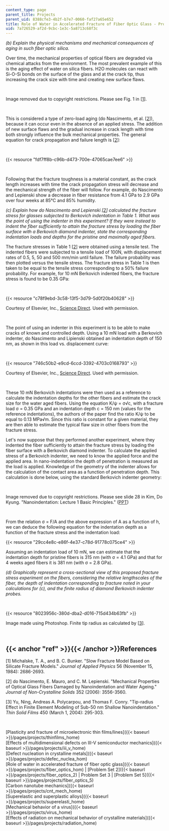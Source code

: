 ```yaml
---
content_type: page
parent_title: Projects
parent_uid: 8388cfe3-4b2f-b7e7-0060-faf27a65e652
title: Role of Water in Accelerated Fracture of Fiber Optic Glass - Problem Set 3
uid: 7a726529-af2d-9cbc-1e3c-5a8713c68f3c
---
```


_(b) Explain the physical mechanisms and mechanical consequences of aging in such fiber optic silica._

Over time, the mechanical properties of optical fibers are degraded via chemical attacks from the environment. The most prevalent example of this is the aging effect of water on silica fibers. H2O molecules can react with Si-O-Si bonds on the surface of the glass and at the crack tip, thus increasing the crack size with time and creating new surface flaws.

  
 

Image removed due to copyright restrictions. Please see Fig. 1 in \[[1](#ref)\].

  
 

This is considered a type of zero-load aging (do Nascimento, et al. \[[2](#ref)\]), because it can occur even in the absence of an applied stress. The addition of new surface flaws and the gradual increase in crack length with time both strongly influence the bulk mechanical properties. The general equation for crack propagation and failure length is \[[2](#ref)\]:

  
 

{{< resource "fdf7ff8b-c96b-d473-700e-47065cae7ee6" >}}

  
 

Following that the fracture toughness is a material constant, as the crack length increases with time the crack propagation stress will decrease and the mechanical strength of the fiber will follow. For example, do Nascimento and Lepienski show a decrease in fiber resistance from 4.1 GPa to 2.9 GPa over four weeks at 85°C and 85% humidity.

_(c) Explain how do Nascimento and Lepienski \[[2](#ref)\] calculated the fracture stress for glasses subjected to Berkovich indentation in Table 1. What was the point of using the indenter in this experiment? If they were instead to indent the fiber sufficiently to attain the fracture stress by loading the fiber surface with a Berkovich diamond indenter, state the corresponding indentation loads and depths for the pristine and maximally aged fibers._

The fracture stresses in Table 1 \[[2](#ref)\] were obtained using a tensile test. The indented fibers were subjected to a tensile load of 100N, with displacement rates of 0.5, 5, 50 and 500 mm/min until failure. The failure probability was then plotted versus the tensile stress. The fracture stress in Table 1 is then taken to be equal to the tensile stress corresponding to a 50% failure probability. For example, for 10 mN Berkovich indented fibers, the fracture stress is found to be 0.35 GPa:

  
 

{{< resource "c78f9ebd-3c58-13f5-3d79-5d0f20b40628" >}}

Courtesy of Elsevier, Inc., [Science Direct](http://www.sciencedirect.com/). Used with permission.

  
 

The point of using an indenter in this experiment is to be able to make cracks of known and controlled depth. Using a 10 mN load with a Berkovich indenter, do Nascimento and Lipienski obtained an indentation depth of 150 nm, as shown in this load vs. displacement curve:

  
 

{{< resource "746c50b2-e9cd-6ccd-3392-4703c0168793" >}}

Courtesy of Elsevier, Inc., [Science Direct](http://www.sciencedirect.com/). Used with permission.

  
 

These 10 mN Berkovich indentations were then used as a reference to calculate the indentation depths for the other fibers and estimate the crack size for the water aged fibers. Using the equation K/ψ = σ√c, with a fracture load σ = 0.35 GPa and an indentation depth c = 150 nm (values for the reference indentations), the authors of the paper find the ratio K/ψ to be equal to 0.13 MPa√m. Since this ratio is constant for a given material, they are then able to estimate the typical flaw size in other fibers from the fracture stress.

Let's now suppose that they performed another experiment, where they indented the fiber sufficiently to attain the fracture stress by loading the fiber surface with a Berkovich diamond indenter. To calculate the applied stress of a Berkovich indenter, we need to know the applied force and the applied area. In nano-indentation the depth of penetration is measured as the load is applied. Knowledge of the geometry of the indenter allows for the calculation of the contact area as a function of penetration depth. This calculation is done below, using the standard Berkovich indenter geometry:

  
 

Image removed due to copyright restrictions. Please see slide 28 in Kim, Do Kyung. "Nanoindentation: Lecture 1 Basic Principles." ([PPT](http://www.slideshare.net/viet4777/nano-indentation-lecture1))

  
 

From the relation σ = F/A and the above expression of A as a function of h, we can deduce the following equation for the indentation depth as a function of the fracture stress and the indentation load:

{{< resource "29cc4e8c-e86f-4e37-c78d-91778c075ce4" >}}

Assuming an indentation load of 10 mN, we can estimate that the indentation depth for pristine fibers is 315 nm (with σ = 4.1 GPa) and that for 4 weeks aged fibers it is 381 nm (with σ = 2.8 GPa).

_(d) Graphically represent a cross-sectional view of this proposed fracture stress experiment on the fibers, considering the relative lengthscales of the fiber, the depth of indentation corresponding to fracture noted in your calculations for (c), and the finite radius of diamond Berkovich indenter probes._

  
 

{{< resource "8023956c-380d-dba2-d016-715d434b63fb" >}}

Image made using Photoshop. Finite tip radius as calculated by \[[3](#ref)\].

  
 

{{< anchor "ref" >}}{{< /anchor >}}References
---------------------------------------------

\[1\] Michalske, T. A., and B. C. Bunker. "Slow Fracture Model Based on Silicate Fracture Models." _Journal of Applied Physics_ 56 (November 15, 1984): 2686-2693.

\[2\] do Nascimento, E. Mauro, and C. M. Lepienski. "Mechanical Properties of Optical Glass Fibers Damaged by Nanoindentation and Water Ageing." _Journal of Non-Crystalline Solids_ 352 (2006): 3556-3560.

\[3\] Yu, Ning, Andreas A. Polycarpou, and Thomas F. Conry. "Tip-radius Effect in Finite Element Modeling of Sub-50 nm Shallow Nanoindentation." _Thin Solid Films_ 450 (March 1, 2004): 295-303.

  
  
 

[Plasticity and fracture of microelectronic thin films/lines]({{< baseurl >}}/pages/projects/thinfilms_home)  
[Effects of multidimensional defects on III-V semiconductor mechanics]({{< baseurl >}}/pages/projects/iii_v_home)  
[Defect nucleation in crystalline metals]({{< baseurl >}}/pages/projects/defec_nuclea_hom)  
[Role of water in accelerated fracture of fiber optic glass]({{< baseurl >}}/pages/projects/fiber_optics_hom) | [Problem Set 2]({{< baseurl >}}/pages/projects/fiber_optics_2) | Problem Set 3 | [Problem Set 5]({{< baseurl >}}/pages/projects/fiber_optics_5)  
[Carbon nanotube mechanics]({{< baseurl >}}/pages/projects/cnt_mech_home)  
[Superelastic and superplastic alloys]({{< baseurl >}}/pages/projects/superelasti_home)  
[Mechanical behavior of a virus]({{< baseurl >}}/pages/projects/virus_home)  
[Effects of radiation on mechanical behavior of crystalline materials]({{< baseurl >}}/pages/projects/radiation_home)
